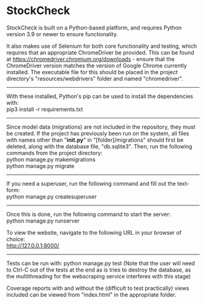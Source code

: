 # StockCheck
StockCheck is built on a Python-based platform, and requires Python version 3.9 or newer to ensure functionality.

It also makes use of Selenium for both core functionality and testing, which requires that an appropriate ChromeDriver be provided.
This can be found at https://chromedriver.chromium.org/downloads - ensure that the ChromeDriver version matches the version of Google Chrome currently installed.
The executable file for this should be placed in the project directory's "resources/webdrivers" folder and named "chromedriver".

---

With these installed, Python's pip can be used to install the dependencies with:  
pip3 install -r requirements.txt

---

Since model data (migrations) are not included in the repository, they must be created.
If the project has previously been run on the system, all files with names other than "__init.py__" in "[folder]/migrations" should first be deleted, along with the database file, "db.sqlite3".
Then, run the following commands from the project directory:  
python manage.py makemigrations  
python manage.py migrate  

---

If you need a superuser, run the following command and fill out the text-form:  
python manage.py createsuperuser

---

Once this is done, run the following command to start the server:  
python manage.py runserver

To view the website, navigate to the following URL in your browser of choice:  
http://127.0.0.1:8000/

---

Tests can be run with:
python manage.py test
(Note that the user will need to Ctrl-C out of the tests at the end as is tries to destroy the database, as the multithreading for the webscraping service interferes with this stage)

Coverage reports with and without the (difficult to test practically) views included can be viewed from "index.html" in the appropriate folder.

